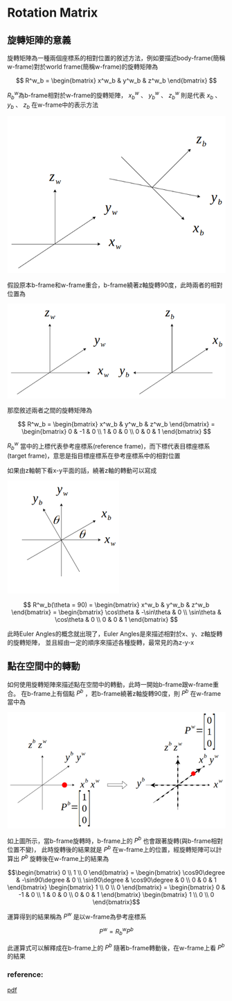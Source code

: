 # Rotation Matrix
## 旋轉矩陣的意義
旋轉矩陣為一種兩個座標系的相對位置的敘述方法，例如要描述body-frame(簡稱w-frame)對於world frame(簡稱w-frame)的旋轉矩陣為

$$
R^w_b = 
\begin{bmatrix}
x^w_b & y^w_b & z^w_b  
\end{bmatrix}
$$

$R^w_b$為b-frame相對於w-frame的旋轉矩陣， $x^w_b$ 、 $y^w_b$ 、 $z^w_b$ 則是代表
$x_b$ 、 $y_b$ 、 $z_b$ 在w-frame中的表示方法

![Alt text](image/rotation_matrix_1.png)

假設原本b-frame和w-frame重合，b-frame繞著z軸旋轉90度，此時兩者的相對位置為

![Alt text](image/rotation_matrix_2.png)

那麼敘述兩者之間的旋轉矩陣為

$$
R^w_b = 
\begin{bmatrix}
x^w_b & y^w_b & z^w_b  
\end{bmatrix} = \begin{bmatrix}
0 & -1 & 0 \\
1 &  0 & 0 \\
0 &  0 & 1
\end{bmatrix}
$$

$R^w_b$ 當中的上標代表參考座標系(reference frame)，而下標代表目標座標系(target frame)，意思是指目標座標系在參考座標系中的相對位置

如果由z軸朝下看x-y平面的話，繞著z軸的轉動可以寫成

![Alt text](image/rotation_matrix_3.png)

$$
R^w_b(\theta = 90) = 
\begin{bmatrix}
x^w_b & y^w_b & z^w_b  
\end{bmatrix} = \begin{bmatrix}
\cos\theta & -\sin\theta & 0 \\
\sin\theta &  \cos\theta & 0 \\
0 &  0 & 1
\end{bmatrix}
$$

此時Euler Angles的概念就出現了，Euler Angles是來描述相對於x、y、z軸旋轉的旋轉矩陣，
並且經由一定的順序來描述各種旋轉，最常見的為z-y-x

## 點在空間中的轉動
如何使用旋轉矩陣來描述點在空間中的轉動，此時一開始b-frame跟w-frame重合。
在b-frame上有個點 $P^b$ ，若b-frame繞著z軸旋轉90度，則 $P^b$ 在w-frame當中為

![Alt text](image/rotation_matrix_4.png)

如上圖所示，當b-frame旋轉時，b-frame上的 $P^b$ 也會跟著旋轉(與b-frame相對位置不變)，
此時旋轉後的結果就是 $P^b$ 在w-frame上的位置，經旋轉矩陣可以計算出
$P^b$ 旋轉後在w-frame上的結果為
```math
\begin{bmatrix}
0 \\ 1 \\ 0
\end{bmatrix} 
= \begin{bmatrix}
\cos90\degree & -\sin90\degree & 0 \\
\sin90\degree &  \cos90\degree & 0 \\
0 &  0 & 1
\end{bmatrix}
\begin{bmatrix}
1 \\ 0 \\ 0
\end{bmatrix} = \begin{bmatrix}
0 & -1 & 0 \\
1 &  0 & 0 \\
0 &  0 & 1
\end{bmatrix}
\begin{bmatrix}
1 \\ 0 \\ 0
\end{bmatrix}
```
運算得到的結果稱為 $P^w$ 是以w-frame為參考座標系

```math
P^w = R^w_b P^b
```

此運算式可以解釋成在b-frame上的 $P^b$ 隨著b-frame轉動後，在w-frame上看 $P^b$
的結果

### reference:
[pdf](pdf/postmultiply.pdf)